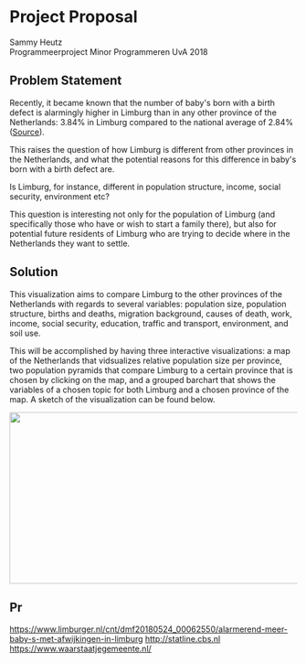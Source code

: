 # Project Proposal
Sammy Heutz  
Programmeerproject 
Minor Programmeren UvA 2018  


## Problem Statement
Recently, it became known that the number of baby's born with a birth defect is alarmingly higher in Limburg than in any other province of the Netherlands: 3.84% in Limburg compared to the national average of 2.84% ([Source](https://www.limburger.nl/cnt/dmf20180524_00062550/alarmerend-meer-baby-s-met-afwijkingen-in-limburg)). 

This raises the question of how Limburg is different from other provinces in the Netherlands, and what the potential reasons for this difference in baby's born with a birth defect are. 

Is Limburg, for instance, different in population structure, income, social security, environment etc?

This question is interesting not only for the population of Limburg (and specifically those who have or wish to start a family there), but also for potential future residents of Limburg who are trying to decide where in the Netherlands they want to settle.

## Solution
This visualization aims to compare Limburg to the other provinces of the Netherlands with regards to several variables: population size, population structure, births and deaths, migration background, causes of death, work, income, social security, education, traffic and transport, environment, and soil use. 

This will be accomplished by having three interactive visualizations: a map of the Netherlands that vidsualizes relative population size per province, two population pyramids that compare Limburg to a certain province that is chosen by clicking on the map, and a grouped barchart that shows the variables of a chosen topic for both Limburg and a chosen province of the map. A sketch of the visualization can be found below.

<img src="https://github.com/SammyH1994/blob/master/doc/sketch.png" width = "550" height = "300"/>

## Pr



https://www.limburger.nl/cnt/dmf20180524_00062550/alarmerend-meer-baby-s-met-afwijkingen-in-limburg
http://statline.cbs.nl
https://www.waarstaatjegemeente.nl/
